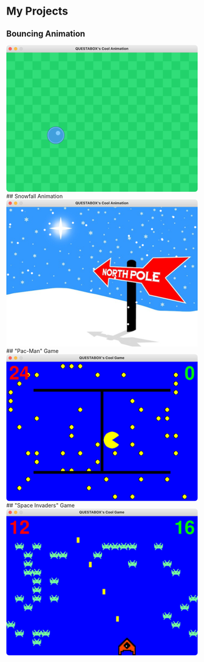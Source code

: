 # My Projects
## Bouncing Animation
<img src="screenshots/bouncing.png" alt="screenshot of bouncing animation" width="700">
## Snowfall Animation
<img src="screenshots/snowfall.png" alt="screenshot of snowfall animation" width="700">
## "Pac-Man" Game
<img src="screenshots/pac_man.png" alt="screenshot of pacman game" width="700">
## "Space Invaders" Game
<img src="screenshots/space_invaders.png" alt="screenshot of space invaders game" width="700">
